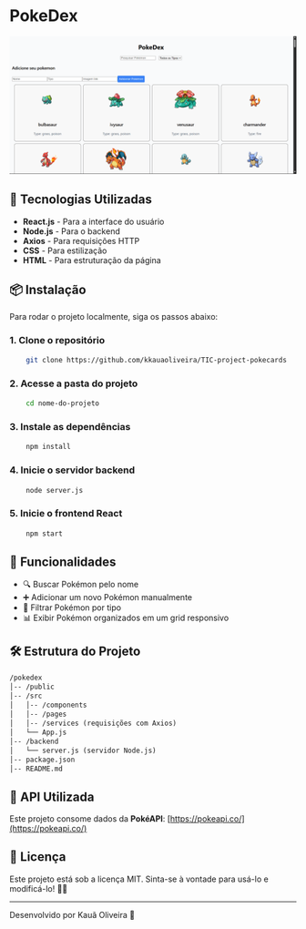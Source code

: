 # PokeDex
![Este é um site interativo que permite aos usuários pesquisar, adicionar e visualizar Pokémon. Ele utiliza a **PokéAPI** para obter informações sobre os Pokémon e exibi-los de forma organizada.](https://github.com/kkauaoliveira/TIC-project-pokecards/blob/main/image/poke.png)


## 🚀 Tecnologias Utilizadas

- **React.js** - Para a interface do usuário
- **Node.js** - Para o backend
- **Axios** - Para requisições HTTP
- **CSS** - Para estilização
- **HTML** - Para estruturação da página

## 📦 Instalação

Para rodar o projeto localmente, siga os passos abaixo:

### 1. Clone o repositório
```sh
    git clone https://github.com/kkauaoliveira/TIC-project-pokecards 
```

### 2. Acesse a pasta do projeto
```sh
    cd nome-do-projeto
```

### 3. Instale as dependências
```sh
    npm install
```

### 4. Inicie o servidor backend
```sh
    node server.js
```

### 5. Inicie o frontend React
```sh
    npm start
```

## 📌 Funcionalidades
- 🔍 Buscar Pokémon pelo nome
- ➕ Adicionar um novo Pokémon manualmente
- 📜 Filtrar Pokémon por tipo
- 📊 Exibir Pokémon organizados em um grid responsivo

## 🛠 Estrutura do Projeto
```
/pokedex
│-- /public
│-- /src
│   │-- /components
│   │-- /pages
│   │-- /services (requisições com Axios)
│   └── App.js
│-- /backend
│   └── server.js (servidor Node.js)
│-- package.json
│-- README.md
```

## 🔗 API Utilizada
Este projeto consome dados da **PokéAPI**:
[https://pokeapi.co/](https://pokeapi.co/)

## 📜 Licença
Este projeto está sob a licença MIT. Sinta-se à vontade para usá-lo e modificá-lo! 🐱‍👤

---
Desenvolvido por Kauã Oliveira 🚀

